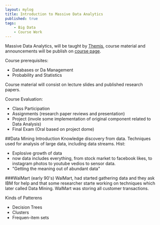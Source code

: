 ```yaml
---
layout: mylog
title: Introduction to Massive Data Analytics
published: true
tags:
    - Big Data
    - Course Work
---
```


Massive Data Analytics, will be taught by [Themis](http://disi.unitn.it/~themis/), course material and announcements will be publish on [course page](http://disi.unitn.it/~themis/courses/MassiveDataAnalytics/).

Course prerequisites:

- Databases or Da Management
- Probability and Statistics

Course material will consist on lecture slides and published research papers.

Course Evaluation:

- Class Participation
- Assignments (research paper reviews and presentation)
- Project (invole some implementation of original component related to Data Analysis)
- Final Exam (Oral based on project dome)

##Data Mining Introduction
Knowledge discovery from data.
Techniques used for analysis of large data, including data streams. 
Hist:

- Explosive growth of data
- now data includes everything, from stock market to facebook likes, to instagram photos to youtube vedios to sensor data.
- "Getting the meaning out of abundant data"

###WalMart (early 90's)
WalMart, had started gathering data and they ask IBM for help and that some researcher starte working on techniques which later called Data Mining.
WalMart was storing all customer transactions.


Kinds of Patterens

- Decision Trees
- Clusters
- Frequen-item sets



